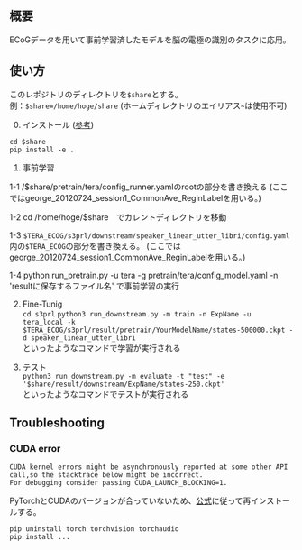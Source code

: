 ## 概要
ECoGデータを用いて事前学習済したモデルを脳の電極の識別のタスクに応用。


## 使い方  
このレポジトリのディレクトリを`$share`とする。  
例：`$share=/home/hoge/share` (ホームディレクトリのエイリアス`~`は使用不可)

0. インストール ([参考](https://github.com/s3prl/s3prl#installation))  
```
cd $share
pip install -e .
```

1. 事前学習

 1-1
 /$share/pretrain/tera/config_runner.yamlのrootの部分を書き換える
 (ここではgeorge_20120724_session1_CommonAve_ReginLabelを用いる。)
 
 1-2 
 cd /home/hoge/$share　でカレントディレクトリを移動
 
 1-3
 `$TERA_ECOG/s3prl/downstream/speaker_linear_utter_libri/config.yaml`内の`$TERA_ECOG`の部分を書き換える。
 (ここではgeorge_20120724_session1_CommonAve_ReginLabelを用いる。)
 
 1-4
 python run_pretrain.py -u tera -g pretrain/tera/config_model.yaml -n 'resultに保存するファイル名'
 で事前学習の実行

2. Fine-Tunig  
`cd s3prl`
`python3 run_downstream.py -m train -n ExpName -u tera_local -k $TERA_ECOG/s3prl/result/pretrain/YourModelName/states-500000.ckpt -d speaker_linear_utter_libri`  
といったようなコマンドで学習が実行される

3. テスト  
`python3 run_downstream.py -m evaluate -t "test" -e '$share/result/downstream/ExpName/states-250.ckpt'`  
といったようなコマンドでテストが実行される


## Troubleshooting

### CUDA error
```RuntimeError: CUDA error: no kernel image is available for execution on the device
CUDA kernel errors might be asynchronously reported at some other API call,so the stacktrace below might be incorrect.
For debugging consider passing CUDA_LAUNCH_BLOCKING=1.
```
PyTorchとCUDAのバージョンが合っていないため、[公式](https://pytorch.org/get-started/locally/)に従って再インストールする。
```
pip uninstall torch torchvision torchaudio
pip install ...
```
